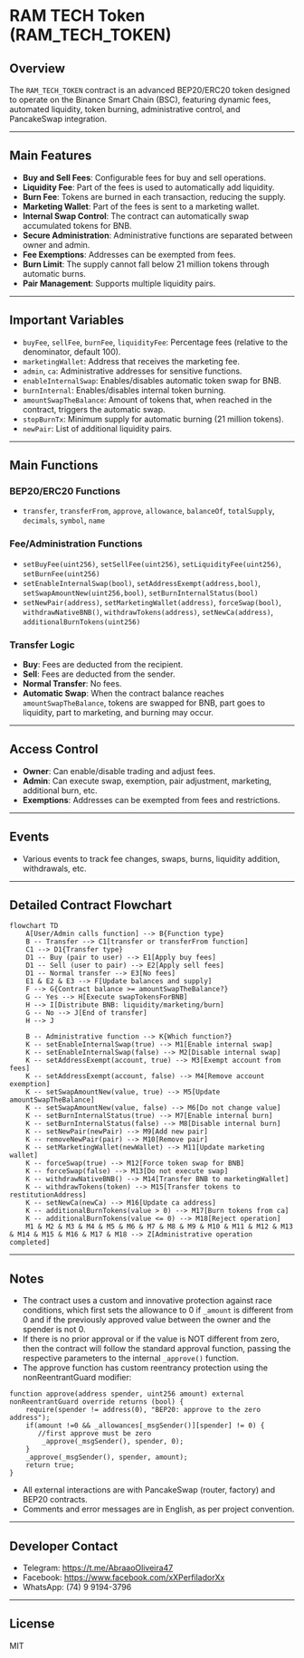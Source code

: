 # RAM TECH Token (RAM_TECH_TOKEN)

## Overview

The `RAM_TECH_TOKEN` contract is an advanced BEP20/ERC20 token designed to operate on the Binance Smart Chain (BSC), featuring dynamic fees, automated liquidity, token burning, administrative control, and PancakeSwap integration.

---

## Main Features

- **Buy and Sell Fees**: Configurable fees for buy and sell operations.
- **Liquidity Fee**: Part of the fees is used to automatically add liquidity.
- **Burn Fee**: Tokens are burned in each transaction, reducing the supply.
- **Marketing Wallet**: Part of the fees is sent to a marketing wallet.
- **Internal Swap Control**: The contract can automatically swap accumulated tokens for BNB.
- **Secure Administration**: Administrative functions are separated between owner and admin.
- **Fee Exemptions**: Addresses can be exempted from fees.
- **Burn Limit**: The supply cannot fall below 21 million tokens through automatic burns.
- **Pair Management**: Supports multiple liquidity pairs.

---

## Important Variables

- `buyFee`, `sellFee`, `burnFee`, `liquidityFee`: Percentage fees (relative to the denominator, default 100).
- `marketingWallet`: Address that receives the marketing fee.
- `admin`, `ca`: Administrative addresses for sensitive functions.
- `enableInternalSwap`: Enables/disables automatic token swap for BNB.
- `burnInternal`: Enables/disables internal token burning.
- `amountSwapTheBalance`: Amount of tokens that, when reached in the contract, triggers the automatic swap.
- `stopBurnTx`: Minimum supply for automatic burning (21 million tokens).
- `newPair`: List of additional liquidity pairs.

---

## Main Functions

### BEP20/ERC20 Functions
- `transfer`, `transferFrom`, `approve`, `allowance`, `balanceOf`, `totalSupply`, `decimals`, `symbol`, `name`

### Fee/Administration Functions
- `setBuyFee(uint256)`, `setSellFee(uint256)`, `setLiquidityFee(uint256)`, `setBurnFee(uint256)`
- `setEnableInternalSwap(bool)`, `setAddressExempt(address,bool)`, `setSwapAmountNew(uint256,bool)`, `setBurnInternalStatus(bool)`
- `setNewPair(address)`, `setMarketingWallet(address)`, `forceSwap(bool)`, `withdrawNativeBNB()`, `withdrawTokens(address)`, `setNewCa(address)`, `additionalBurnTokens(uint256)`

### Transfer Logic
- **Buy**: Fees are deducted from the recipient.
- **Sell**: Fees are deducted from the sender.
- **Normal Transfer**: No fees.
- **Automatic Swap**: When the contract balance reaches `amountSwapTheBalance`, tokens are swapped for BNB, part goes to liquidity, part to marketing, and burning may occur.

---

## Access Control
- **Owner**: Can enable/disable trading and adjust fees.
- **Admin**: Can execute swap, exemption, pair adjustment, marketing, additional burn, etc.
- **Exemptions**: Addresses can be exempted from fees and restrictions.

---

## Events
- Various events to track fee changes, swaps, burns, liquidity addition, withdrawals, etc.

---

## Detailed Contract Flowchart

```mermaid
flowchart TD
    A[User/Admin calls function] --> B{Function type}
    B -- Transfer --> C1[transfer or transferFrom function]
    C1 --> D1{Transfer type}
    D1 -- Buy (pair to user) --> E1[Apply buy fees]
    D1 -- Sell (user to pair) --> E2[Apply sell fees]
    D1 -- Normal transfer --> E3[No fees]
    E1 & E2 & E3 --> F[Update balances and supply]
    F --> G{Contract balance >= amountSwapTheBalance?}
    G -- Yes --> H[Execute swapTokensForBNB]
    H --> I[Distribute BNB: liquidity/marketing/burn]
    G -- No --> J[End of transfer]
    H --> J

    B -- Administrative function --> K{Which function?}
    K -- setEnableInternalSwap(true) --> M1[Enable internal swap]
    K -- setEnableInternalSwap(false) --> M2[Disable internal swap]
    K -- setAddressExempt(account, true) --> M3[Exempt account from fees]
    K -- setAddressExempt(account, false) --> M4[Remove account exemption]
    K -- setSwapAmountNew(value, true) --> M5[Update amountSwapTheBalance]
    K -- setSwapAmountNew(value, false) --> M6[Do not change value]
    K -- setBurnInternalStatus(true) --> M7[Enable internal burn]
    K -- setBurnInternalStatus(false) --> M8[Disable internal burn]
    K -- setNewPair(newPair) --> M9[Add new pair]
    K -- removeNewPair(pair) --> M10[Remove pair]
    K -- setMarketingWallet(newWallet) --> M11[Update marketing wallet]
    K -- forceSwap(true) --> M12[Force token swap for BNB]
    K -- forceSwap(false) --> M13[Do not execute swap]
    K -- withdrawNativeBNB() --> M14[Transfer BNB to marketingWallet]
    K -- withdrawTokens(token) --> M15[Transfer tokens to restitutionAddress]
    K -- setNewCa(newCa) --> M16[Update ca address]
    K -- additionalBurnTokens(value > 0) --> M17[Burn tokens from ca]
    K -- additionalBurnTokens(value <= 0) --> M18[Reject operation]
    M1 & M2 & M3 & M4 & M5 & M6 & M7 & M8 & M9 & M10 & M11 & M12 & M13 & M14 & M15 & M16 & M17 & M18 --> Z[Administrative operation completed]
```

---

## Notes
- The contract uses a custom and innovative protection against race conditions, which first sets the allowance to 0 if `_amount` is different from 0 and if the previously approved value between the owner and the spender is not 0.
- If there is no prior approval or if the value is NOT different from zero, then the contract will follow the standard approval function, passing the respective parameters to the internal `_approve()` function.
- The approve function has custom reentrancy protection using the nonReentrantGuard modifier:

```solidity
function approve(address spender, uint256 amount) external nonReentrantGuard override returns (bool) {
    require(spender != address(0), "BEP20: approve to the zero address");
    if(amount !=0 && _allowances[_msgSender()][spender] != 0) {
       //first approve must be zero
        _approve(_msgSender(), spender, 0);
    }
    _approve(_msgSender(), spender, amount);
    return true;
}
```
- All external interactions are with PancakeSwap (router, factory) and BEP20 contracts.
- Comments and error messages are in English, as per project convention.

---

## Developer Contact
- Telegram: https://t.me/AbraaoOliveira47
- Facebook: https://www.facebook.com/xXPerfiladorXx
- WhatsApp: (74) 9 9194-3796

---

## License
MIT

